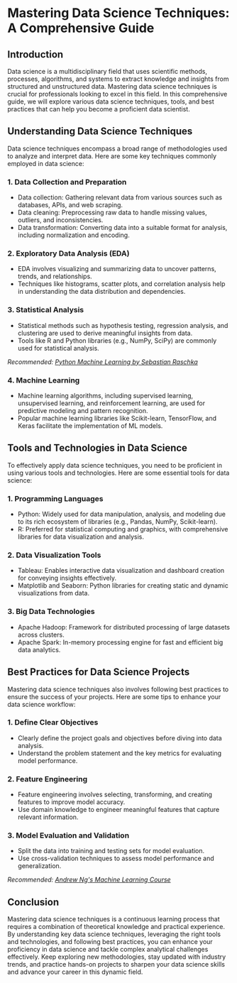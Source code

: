 # Mastering Data Science Techniques: A Comprehensive Guide

## Introduction

Data science is a multidisciplinary field that uses scientific methods, processes, algorithms, and systems to extract knowledge and insights from structured and unstructured data. Mastering data science techniques is crucial for professionals looking to excel in this field. In this comprehensive guide, we will explore various data science techniques, tools, and best practices that can help you become a proficient data scientist.

## Understanding Data Science Techniques

Data science techniques encompass a broad range of methodologies used to analyze and interpret data. Here are some key techniques commonly employed in data science:

### 1. Data Collection and Preparation
- Data collection: Gathering relevant data from various sources such as databases, APIs, and web scraping.
- Data cleaning: Preprocessing raw data to handle missing values, outliers, and inconsistencies.
- Data transformation: Converting data into a suitable format for analysis, including normalization and encoding.

### 2. Exploratory Data Analysis (EDA)
- EDA involves visualizing and summarizing data to uncover patterns, trends, and relationships.
- Techniques like histograms, scatter plots, and correlation analysis help in understanding the data distribution and dependencies.

### 3. Statistical Analysis
- Statistical methods such as hypothesis testing, regression analysis, and clustering are used to derive meaningful insights from data.
- Tools like R and Python libraries (e.g., NumPy, SciPy) are commonly used for statistical analysis.

*Recommended: <a href="https://amazon.com/dp/B08N5WRWNW?tag=aiblogcontent-20" target="_blank" rel="nofollow sponsored">Python Machine Learning by Sebastian Raschka</a>*


### 4. Machine Learning
- Machine learning algorithms, including supervised learning, unsupervised learning, and reinforcement learning, are used for predictive modeling and pattern recognition.
- Popular machine learning libraries like Scikit-learn, TensorFlow, and Keras facilitate the implementation of ML models.

## Tools and Technologies in Data Science

To effectively apply data science techniques, you need to be proficient in using various tools and technologies. Here are some essential tools for data science:

### 1. Programming Languages
- Python: Widely used for data manipulation, analysis, and modeling due to its rich ecosystem of libraries (e.g., Pandas, NumPy, Scikit-learn).
- R: Preferred for statistical computing and graphics, with comprehensive libraries for data visualization and analysis.

### 2. Data Visualization Tools
- Tableau: Enables interactive data visualization and dashboard creation for conveying insights effectively.
- Matplotlib and Seaborn: Python libraries for creating static and dynamic visualizations from data.

### 3. Big Data Technologies
- Apache Hadoop: Framework for distributed processing of large datasets across clusters.
- Apache Spark: In-memory processing engine for fast and efficient big data analytics.

## Best Practices for Data Science Projects

Mastering data science techniques also involves following best practices to ensure the success of your projects. Here are some tips to enhance your data science workflow:

### 1. Define Clear Objectives
- Clearly define the project goals and objectives before diving into data analysis.
- Understand the problem statement and the key metrics for evaluating model performance.

### 2. Feature Engineering
- Feature engineering involves selecting, transforming, and creating features to improve model accuracy.
- Use domain knowledge to engineer meaningful features that capture relevant information.

### 3. Model Evaluation and Validation
- Split the data into training and testing sets for model evaluation.
- Use cross-validation techniques to assess model performance and generalization.


*Recommended: <a href="https://coursera.org/learn/machine-learning" target="_blank" rel="nofollow sponsored">Andrew Ng's Machine Learning Course</a>*

## Conclusion

Mastering data science techniques is a continuous learning process that requires a combination of theoretical knowledge and practical experience. By understanding key data science techniques, leveraging the right tools and technologies, and following best practices, you can enhance your proficiency in data science and tackle complex analytical challenges effectively. Keep exploring new methodologies, stay updated with industry trends, and practice hands-on projects to sharpen your data science skills and advance your career in this dynamic field.